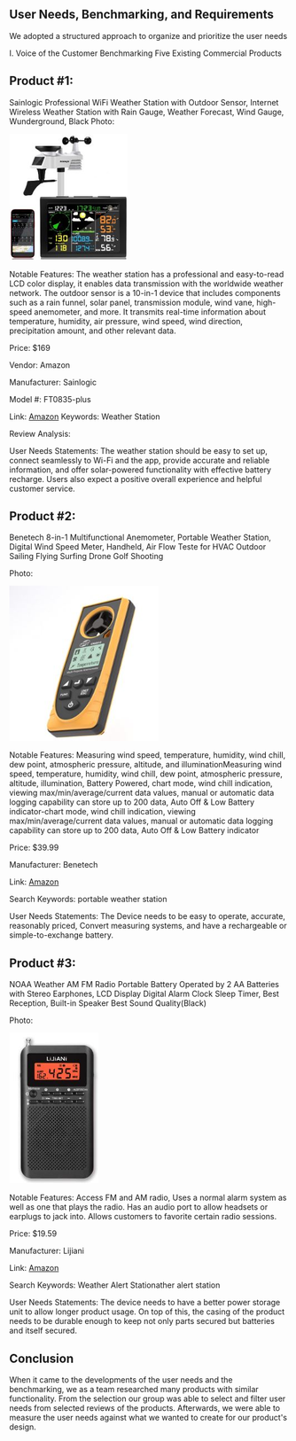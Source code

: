 ## User Needs, Benchmarking, and Requirements

We adopted a structured approach to organize and prioritize the user needs


I. Voice of the Customer Benchmarking
Five Existing Commercial Products

## Product #1: 

Sainlogic Professional WiFi Weather Station with Outdoor Sensor, Internet Wireless Weather Station with Rain Gauge, Weather Forecast, Wind Gauge, Wunderground, Black
Photo:

![product](https://github.com/S-I-R-E-N-Team-203-EGR-314/S.I.R.E.N-Team-203-EGR-314.github.io/blob/c0b1203b0910c3666745e1b65385b4ee5f3ab4ab/pic/Product1.JPG)


Notable Features: The weather station has a professional and easy-to-read LCD color display, it enables data transmission with the worldwide weather network.  The outdoor sensor is a 10-in-1 device that includes components such as a rain funnel, solar panel, transmission module, wind vane, high-speed anemometer, and more. It transmits real-time information about temperature, humidity, air pressure, wind speed, wind direction, precipitation amount, and other relevant data.

Price: $169

Vendor: Amazon

Manufacturer: Sainlogic

Model #: FT0835-plus

Link: [Amazon](https://www.amazon.com/Sainlogic-Professional-WiFi-Weather-Station-with-Outdoor-Sensor-Internet-Wireless-Weather-Station-with-Rain-Gauge-Weather-Forecast-Wind-Gauge-Wunderground/dp/B08LL4PXWM/ref=sr_1_1_sspa?crid=2B2HJ7Q5DF77X&keywords=portable%2Bweather%2Bstation&qid=1705345588&sprefix=portable%2Bwea%2Caps%2C118&sr=8-1-spons&ufe=app_do%3Aamzn1.fos.f5122f16-c3e8-4386-bf32-63e904010ad0&sp_csd=d2lkZ2V0TmFtZT1zcF9hdGY&th=1)
Keywords: Weather Station


Review Analysis:

User Needs Statements: The weather station should be easy to set up, connect seamlessly to Wi-Fi and the app, provide accurate and reliable information, and offer solar-powered functionality with effective battery recharge. Users also expect a positive overall experience and helpful customer service.

## Product #2:

Benetech 8-in-1 Multifunctional Anemometer, Portable Weather Station, Digital Wind Speed Meter, Handheld, Air Flow Teste for HVAC Outdoor Sailing Flying Surfing Drone Golf Shooting

Photo:

![product2](https://github.com/S-I-R-E-N-Team-203-EGR-314/S.I.R.E.N-Team-203-EGR-314.github.io/blob/0a51d278bdc087e4878521c2de9cd56947cca4de/pic/Product2.JPG)

Notable Features: Measuring wind speed, temperature, humidity, wind chill, dew point, atmospheric pressure, altitude, and illuminationMeasuring wind speed, temperature, humidity, wind chill, dew point, atmospheric pressure, altitude, illumination, Battery Powered, chart mode, wind chill indication, viewing max/min/average/current data values, manual or automatic data logging capability can store up to 200 data, Auto Off & Low Battery indicator-chart mode, wind chill indication, viewing max/min/average/current data values, manual or automatic data logging capability can store up to 200 data, Auto Off & Low Battery indicator

Price: $39.99

Manufacturer: Benetech

Link: [Amazon](https://www.amazon.com/Benetech-Multi-Purpose-Anemometer/dp/B08QFSWQ3T/ref=sr_1_5?crid=2B2HJ7Q5DF77X&keywords=portable+weather+station&qid=1705345588&sprefix=portable+wea%2Caps%2C118&sr=8-5)

Search Keywords: portable weather station

User Needs Statements: The Device needs to be easy to operate, accurate, reasonably priced, Convert measuring systems, and have a rechargeable or simple-to-exchange battery.



## Product #3:

NOAA Weather AM FM Radio Portable Battery Operated by 2 AA Batteries with Stereo Earphones, LCD Display Digital Alarm Clock Sleep Timer, Best Reception, Built-in Speaker Best Sound Quality(Black)

Photo:

![product3](https://github.com/S-I-R-E-N-Team-203-EGR-314/S.I.R.E.N-Team-203-EGR-314.github.io/blob/9b49e5de4b4b08e8de0f6f00bef15c930e26f92b/pic/Product3.JPG)

Notable Features: Access FM and AM radio, Uses a normal alarm system as well as one that plays the radio. Has an audio port to allow headsets or earplugs to jack into. Allows customers to favorite certain radio sessions.

Price: $19.59

Manufacturer: Lijiani

Link: [Amazon](https://www.amazon.com/Weather-Portable-Operated-Batteries-Earphone/dp/B08H53N8Z3/?_encoding=UTF8&pd_rd_w=zKTyZ&content-id=amzn1.sym.35cab78c-35e3-4fc1-aab0-27eaa6c86063%3Aamzn1.symc.e5c80209-769f-4ade-a325-2eaec14b8e0e&pf_rd_p=35cab78c-35e3-4fc1-aab0-27eaa6c86063&pf_rd_r=3Y34DJ6XSZCNYT28ZK8R&pd_rd_wg=USbFc&pd_rd_r=4c2bda66-0021-47e5-a6b8-b07fb37fbf31&ref_=pd_gw_ci_mcx_mr_hp_atf_m&th=1)

Search Keywords: Weather Alert Stationather alert station

User Needs Statements: The device needs to have a better power storage unit to allow longer product usage. On top of this, the casing of the product needs to be durable enough to keep not only parts secured but batteries and itself secured.

## Conclusion

When it came to the developments of the user needs and the benchmarking, we as a team researched many products with similar functionality. From the selection our group was able to select and filter user needs from selected reviews of the products. Afterwards, we were able to measure the user needs against what we wanted to create for our product's design.
